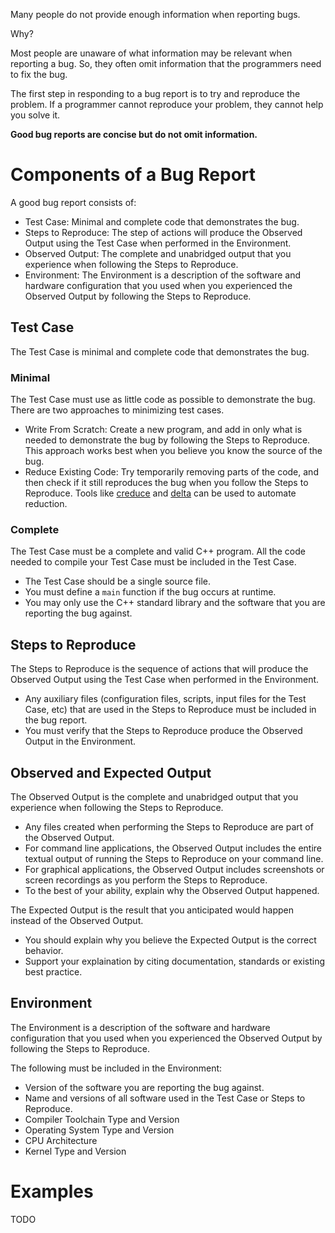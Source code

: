 Many people do not provide enough information when reporting bugs.

Why?

Most people are unaware of what information may be relevant when reporting a
bug. So, they often omit information that the programmers need to fix the bug.

The first step in responding to a bug report is to try and reproduce the
problem. If a programmer cannot reproduce your problem, they cannot help you
solve it.

**Good bug reports are concise but do not omit information.**

# Components of a Bug Report

A good bug report consists of:

* Test Case: Minimal and complete code that demonstrates the bug.
* Steps to Reproduce: The step of actions will produce the Observed Output using the Test Case when performed in the Environment.
* Observed Output: The complete and unabridged output that you experience when following the Steps to Reproduce.
* Environment: The Environment is a description of the software and hardware configuration that you used when you experienced the Observed Output by following the Steps to Reproduce. 

## Test Case

The Test Case is minimal and complete code that demonstrates the bug.

### Minimal

The Test Case must use as little code as possible to demonstrate the bug. There
are two approaches to minimizing test cases.

* Write From Scratch: Create a new program, and add in only what is needed to
demonstrate the bug by following the Steps to Reproduce. This approach works
best when you believe you know the source of the bug.
* Reduce Existing Code: Try temporarily removing parts of the code, and then
check if it still reproduces the bug when you follow the Steps to Reproduce.
Tools like [creduce](https://embed.cs.utah.edu/creduce/) and
[delta](http://delta.tigris.org/) can be used to automate reduction.

### Complete

The Test Case must be a complete and valid C++ program. All the code needed to
compile your Test Case must be included in the Test Case.

* The Test Case should be a single source file. 
* You must define a `main` function if the bug occurs at runtime.
* You may only use the C++ standard library and the software that you are reporting the bug against.

## Steps to Reproduce

The Steps to Reproduce is the sequence of actions that will produce the
Observed Output using the Test Case when performed in the Environment.

* Any auxiliary files (configuration files, scripts, input files for the Test
Case, etc) that are used in the Steps to Reproduce must be included in the bug
report.
* You must verify that the Steps to Reproduce produce the Observed Output in
the Environment.

## Observed and Expected Output

The Observed Output is the complete and unabridged output that you experience
when following the Steps to Reproduce.

* Any files created when performing the Steps to Reproduce are part of the Observed Output.
* For command line applications, the Observed Output includes the entire textual output of running the Steps to Reproduce on your command line.
* For graphical applications, the Observed Output includes screenshots or screen recordings as you perform the Steps to Reproduce.
* To the best of your ability, explain why the Observed Output happened.

The Expected Output is the result that you anticipated would happen instead of
the Observed Output.

* You should explain why you believe the Expected Output is the correct behavior.
* Support your explaination by citing documentation, standards or existing best practice.

## Environment

The Environment is a description of the software and hardware configuration
that you used when you experienced the Observed Output by following the Steps
to Reproduce. 

The following must be included in the Environment: 

* Version of the software you are reporting the bug against.
* Name and versions of all software used in the Test Case or Steps to Reproduce.
* Compiler Toolchain Type and Version
* Operating System Type and Version
* CPU Architecture
* Kernel Type and Version

# Examples

TODO
